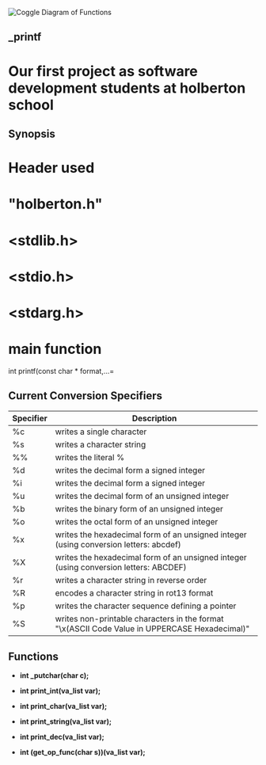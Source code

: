 ![Coggle Diagram of Functions](https://www.holbertonschool.com/holberton-logo.png)

## _printf

# Our first project as software development students at holberton school

## Synopsis

# Header used
# "holberton.h"
# <stdlib.h>
# <stdio.h>
# <stdarg.h>

# main function 
int printf(const char * format,...=

## Current Conversion Specifiers
| Specifier | Description |
| --------  | ----------- |
| %c | writes a single character |
| %s | writes a character string |
| %% | writes the literal % |
| %d | writes the decimal form a signed integer |
| %i | writes the decimal form a signed integer |
| %u | writes the decimal form of an unsigned integer |
| %b | writes the binary form of an unsigned integer |
| %o | writes the octal form of an unsigned integer |
| %x | writes the hexadecimal form of an unsigned integer (using conversion letters: abcdef) |
| %X | writes the hexadecimal form of an unsigned integer (using conversion letters: ABCDEF) |
| %r | writes a character string in reverse order |
| %R | encodes a character string in rot13 format |
| %p | writes the character sequence defining a pointer |
| %S | writes non-printable characters in the format "\x(ASCII Code Value in UPPERCASE Hexadecimal)" |

## Functions

* **int _putchar(char c);**
>

* **int print_int(va_list var);**
>

* **int print_char(va_list var);**
>

* **int print_string(va_list var);**
>

* **int print_dec(va_list var);**
>

* **int (get_op_func(char s))(va_list var);**
>
